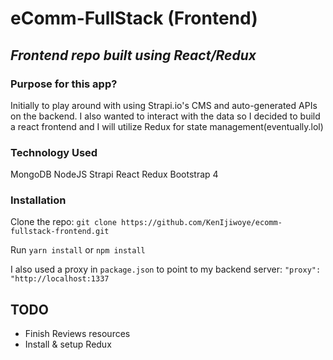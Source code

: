 # eComm-FullStack (Frontend)
*Frontend repo built using React/Redux*
---

### Purpose for this app?
Initially to play around with using Strapi.io's CMS and auto-generated APIs on the backend. I also wanted to interact with the data so I decided to build a react frontend and I will utilize Redux for state management(eventually.lol) 

### Technology Used
MongoDB
NodeJS
Strapi
React
Redux
Bootstrap 4

### Installation

Clone the repo:
`git clone https://github.com/KenIjiwoye/ecomm-fullstack-frontend.git`

Run `yarn install` or `npm install`

I also used a proxy in `package.json` to point to my backend server: `"proxy": "http://localhost:1337`

## TODO
- Finish Reviews resources
- Install & setup Redux 